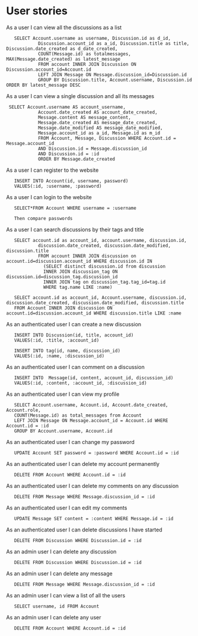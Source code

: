 # User stories

   As a user I can view all the discussions as a list
   
       SELECT Account.username as username, Discussion.id as d_id, 
                Discussion.account_id as a_id, Discussion.title as title, Discussion.date_created as d_date_created, 
                COUNT(Message.id) as totalmessages, MAX(Message.date_created) as latest_message 
                FROM account INNER JOIN Discussion ON Discussion.account_id=Account.id 
                LEFT JOIN Message ON Message.discussion_id=Discussion.id 
                GROUP BY Discussion.title, Account.username, Discussion.id ORDER BY latest_message DESC

   As a user I can view a single discussion and all its messages
   
     SELECT Account.username AS account_username, 
                Account.date_created AS account_date_created, 
                Message.content AS message_content, 
                Message.date_created AS message_date_created,  
                Message.date_modified AS message_date_modified, 
                Message.account_id as a_id, Message.id as m_id 
                FROM Account, Message, Discussion WHERE Account.id = Message.account_id 
                AND Discussion.id = Message.discussion_id 
                AND Discussion.id = :id 
                ORDER BY Message.date_created

   As a user I can register to the website
    
       INSERT INTO Account(id, username, password)
       VALUES(:id, :username, :password)

   As a user I can login to the website
   
       SELECT*FROM Account WHERE username = :username
       
       Then compare passwords
 
   
   As a user I can search discussions by their tags and title
   
       SELECT account.id as account_id, account.username, discussion.id, 
                discussion.date_created, discussion.date_modified, discussion.title 
                FROM account INNER JOIN discussion on  account.id=discussion.account_id WHERE discussion.id IN
                  (SELECT distinct discussion.id from discussion 
                  INNER JOIN discussion_tag ON discussion.id=discussion_tag.discussion_id 
                  INNER JOIN tag on discussion_tag.tag_id=tag.id 
                  WHERE tag.name LIKE :name)
                  
       SELECT account.id as account_id, Account.username, discussion.id, discussion.date_created, discussion.date_modified, discussion.title 
       FROM Account INNER JOIN discussion ON account.id=discussion.account_id WHERE discussion.title LIKE :name

   As an authenticated user I can create a new discussion
   
       INSERT INTO Discussion(id, title, account_id) 
       VALUES(:id, :title, :account_id)
       
       INSERT INTO tag(id, name, discussion_id)
       VALUES(:id, :name, :discussion_id)
   
   As an authenticated user I can comment on a discussion
       
       INSERT INTO  Message(id, content, account_id, discussion_id)
       VALUES(:id, :content, :account_id, :discussion_id)
   
   As an authenticated user I can view my profile
       
       SELECT Account.username, Account.id, Account.date_created, Account.role, 
       COUNT(Message.id) as total_messages from Account 
       LEFT JOIN Message ON Message.account_id = Account.id WHERE Account.id = :id 
       GROUP BY Account.username, Account.id
   
   As an authenticated user I can change my password
   
       UPDATE Account SET password = :password WHERE Account.id = :id
   
   As an authenticated user I can delete my account permanently
   
       DELETE FROM Account WHERE Account.id = :id
   
   As an authenticated user I can delete my comments on any discussion
   
       DELETE FROM Message WHERE Message.discussion_id = :id
   
   As an authenticated user I can edit my comments
   
       UPDATE Message SET content = :content WHERE Message.id = :id
   
   As an authenticated user I can delete discussions I have started
   
       DELETE FROM Discussion WHERE Discussion.id = :id
   
   As an admin user I can delete any discussion
   
       DELETE FROM Discussion WHERE Discussion.id = :id
   
   As an admin user I can delete any message
   
       DELETE FROM Message WHERE Message.discussion_id = :id
   
   As an admin user I can view a list of all the users
   
       SELECT username, id FROM Account
   
   As an admin user I can delete any user
   
       DELETE FROM Account WHERE Account.id = :id
   
